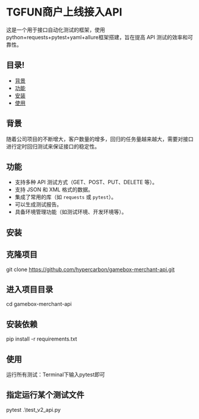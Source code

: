 # TGFUN商户上线接入API
这是一个用于接口自动化测试的框架，使用python+requests+pytest+yaml+allure框架搭建，旨在提高 API 测试的效率和可靠性。

## 目录!
- [背景](#背景)
- [功能](#功能)
- [安装](#安装)
- [使用](#使用)
## 背景
随着公司项目的不断增大，客户数量的增多，回归的任务量越来越大，需要对接口进行定时回归测试来保证接口的稳定性。
## 功能
- 支持多种 API 测试方式（GET、POST、PUT、DELETE 等）。
- 支持 JSON 和 XML 格式的数据。
- 集成了常用的库（如 `requests` 或 `pytest`）。
- 可以生成测试报告。
- 具备环境管理功能（如测试环境、开发环境等）。
## 安装
## 克隆项目
git clone https://github.com/hypercarbon/gamebox-merchant-api.git
## 进入项目目录
cd gamebox-merchant-api
## 安装依赖
pip install -r requirements.txt
## 使用
运行所有测试：Terminal下输入pytest即可
## 指定运行某个测试文件
pytest .\test_v2_api.py